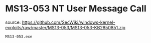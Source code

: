 # MS13-053 NT User Message Call
source: https://github.com/SecWiki/windows-kernel-exploits/raw/master/MS13-053/MS13-053-KB2850851.zip

```cmd
MS13-053.exe
```
